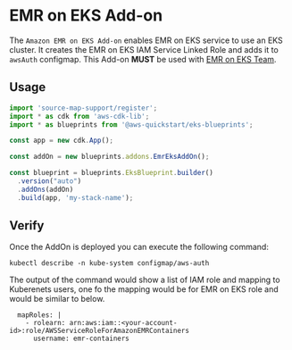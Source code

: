 # EMR on EKS Add-on

The `Amazon EMR on EKS Add-on` enables EMR on EKS service to use an EKS cluster. It creates the EMR on EKS IAM Service Linked Role and adds it to `awsAuth` configmap. This Add-on **MUST** be used with [EMR on EKS Team](../teams/emr-eks-team.md).

## Usage

```typescript
import 'source-map-support/register';
import * as cdk from 'aws-cdk-lib';
import * as blueprints from '@aws-quickstart/eks-blueprints';

const app = new cdk.App();

const addOn = new blueprints.addons.EmrEksAddOn();

const blueprint = blueprints.EksBlueprint.builder()
  .version("auto")
  .addOns(addOn)
  .build(app, 'my-stack-name');
```
## Verify

Once the AddOn is deployed you can execute the following command:

```
kubectl describe -n kube-system configmap/aws-auth
```
The output of the command would show a list of IAM role and mapping to Kuberenets users, one fo the mapping would be for EMR on EKS role and would be similar to below.

```
  mapRoles: |
    - rolearn: arn:aws:iam::<your-account-id>:role/AWSServiceRoleForAmazonEMRContainers
      username: emr-containers
```
